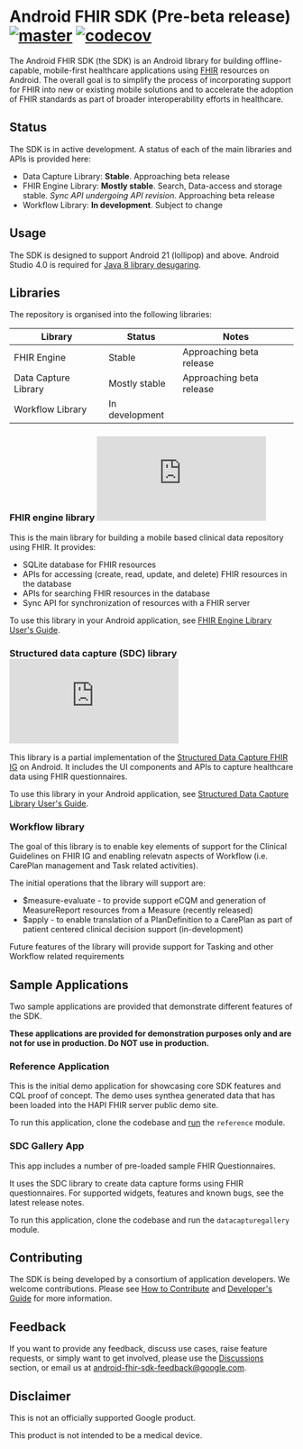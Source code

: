 # Android FHIR SDK (Pre-beta release) [![master](https://github.com/google/android-fhir/workflows/CI/badge.svg?branch=master)](https://github.com/google/android-fhir/actions?query=workflow%3ACI) [![codecov](https://codecov.io/gh/google/android-fhir/branch/master/graph/badge.svg?token=PDSC4WRDTQ)](https://codecov.io/gh/google/android-fhir/branch/master)

The Android FHIR SDK (the SDK) is an Android library for building
offline-capable, mobile-first healthcare applications using
[FHIR](https://www.hl7.org/fhir/) resources on Android. The overall goal is to
simplify the process of incorporating support for FHIR into new or existing
mobile solutions and to accelerate the adoption of FHIR standards as part of
broader interoperability efforts in healthcare.

## Status
The SDK is in active development. A status of each of the main libraries and APIs is provided here:

* Data Capture Library: **Stable**. Approaching beta release
* FHIR Engine Library: **Mostly stable**. Search, Data-access and storage stable. _Sync API undergoing API revision_. Approaching beta release
* Workflow Library: **In development**. Subject to change

## Usage

The SDK is designed to support Android 21 (lollipop) and above. Android Studio
4.0 is required for [Java 8 library
desugaring](https://developer.android.com/studio/preview/features#j8-desugar).

## Libraries

The repository is organised into the following libraries:

| Library              | Status         | Notes                    |
| -------------------- | -------------- | ------------------------ |
| FHIR Engine          | Stable         | Approaching beta release |
| Data Capture Library | Mostly stable  | Approaching beta release |
| Workflow Library     | In development |                          |


### FHIR engine library  [![Google Maven](https://badgen.net/maven/v/metadata-url/dl.google.com/dl/android/maven2/com/google/android/fhir/engine/maven-metadata.xml)](https://maven.google.com/web/index.html?#com.google.android.fhir:engine)

This is the main library for building a mobile based clinical data repository
using FHIR. It provides:

- SQLite database for FHIR resources
- APIs for accessing (create, read, update, and delete) FHIR resources in the
  database
- APIs for searching FHIR resources in the database
- Sync API for synchronization of resources with a FHIR server

To use this library in your Android application, see [FHIR Engine Library User's
Guide](https://github.com/google/android-fhir/wiki/FHIR-Engine-Library-User's-Guide).

### Structured data capture (SDC) library  [![Google Maven](https://badgen.net/maven/v/metadata-url/dl.google.com/dl/android/maven2/com/google/android/fhir/data-capture/maven-metadata.xml)](https://maven.google.com/web/index.html?#com.google.android.fhir:data-capture)

This library is a partial implementation of the [Structured Data Capture FHIR
IG](http://build.fhir.org/ig/HL7/sdc/) on Android. It includes the UI components
and APIs to capture healthcare data using FHIR questionnaires.

To use this library in your Android application, see [Structured Data Capture
Library User's
Guide](https://github.com/google/android-fhir/wiki/Structured-Data-Capture-Library-User's-Guide).

### Workflow library

The goal of this library is to enable key elements of support for the Clinical Guidelines on FHIR IG and enabling relevatn aspects of Workflow (i.e. CarePlan management and Task related activities).

The initial operations that the library will support are:

* $measure-evaluate - to provide support eCQM and generation of MeasureReport resources from a Measure (recently released)
* $apply - to enable translation of a PlanDefinition to a CarePlan as part of patient centered clinical decision support (in-development)

Future features of the library will provide support for Tasking and other Workflow related requirements

## Sample Applications

Two sample applications are provided that demonstrate different features of the
SDK.

**These applications are provided for demonstration purposes only and are not
for use in production. Do NOT use in production.**

### Reference Application

This is the initial demo application for showcasing core SDK features and CQL
proof of concept. The demo uses synthea generated data that has been loaded into
the HAPI FHIR server public demo site.

To run this application, clone the codebase and
[run](https://developer.android.com/studio/run) the `reference` module.

### SDC Gallery App

This app includes a number of pre-loaded sample FHIR Questionnaires.

It uses the SDC library to create data capture forms using FHIR questionnaires.
For supported widgets, features and known bugs, see the latest release notes.

To run this application, clone the codebase and run the `datacapturegallery`
module.

## Contributing

The SDK is being developed by a consortium of application developers. We welcome
contributions. Please see [How to
Contribute](https://github.com/google/android-fhir/blob/master/docs/contributing.md)
and [Developer's
Guide](https://github.com/google/android-fhir/wiki/Developer's-Guide) for more
information.

## Feedback

If you want to provide any feedback, discuss use cases, raise feature requests,
or simply want to get involved, please use the
[Discussions](https://github.com/google/android-fhir/discussions) section, or
email us at <android-fhir-sdk-feedback@google.com>.

## Disclaimer

This is not an officially supported Google product.

This product is not intended to be a medical device.
